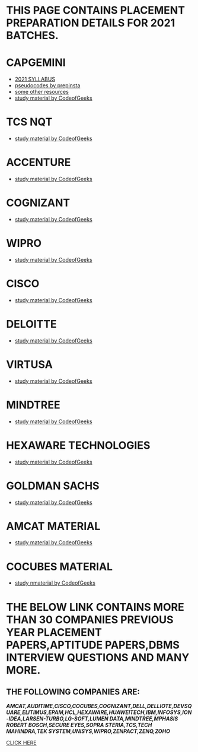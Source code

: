 # THIS PAGE CONTAINS PLACEMENT PREPARATION DETAILS FOR 2021 BATCHES.


# CAPGEMINI
- [2021 SYLLABUS](https://drive.google.com/file/d/1hKrBBS4ghMtdKdPBKTWG1ovjye7qnoUl/view?usp=sharing)
- [pseudocodes by prepinsta](https://prepinsta.com/capgemini-pseudo-code-round-mcq/)
- [some other resources](https://drive.google.com/folderview?id=1K9WddD5IigS2cYCbESG6vvvMhrsWBmQa)
- [study material by CodeofGeeks]( https://codeofgeeks.com/capgemini-archive/)
# TCS NQT
- [study material by CodeofGeeks](http://codeofgeeks.com/tcs-nqt-archive)
# ACCENTURE
- [study material by CodeofGeeks](https://codeofgeeks.com/accenture-archive/)
# COGNIZANT
- [study material by CodeofGeeks](https://codeofgeeks.com/cognizant-archive/)
# WIPRO
- [study material by CodeofGeeks](https://codeofgeeks.com/wipro-archive/)
# CISCO
- [study material by CodeofGeeks](https://codeofgeeks.com/cisco-archive/)
# DELOITTE
- [study material by CodeofGeeks](https://codeofgeeks.com/deloitte-archive/)
# VIRTUSA
- [study material by CodeofGeeks]( https://codeofgeeks.com/virtusa-aptitude-questions/)
# MINDTREE
- [study material by CodeofGeeks](https://codeofgeeks.com/mindtree-archive/)
# HEXAWARE TECHNOLOGIES
- [study material by CodeofGeeks](https://codeofgeeks.com/hexaware-technologies-archive/)
# GOLDMAN SACHS
- [study material by CodeofGeeks](https://codeofgeeks.com/goldman-sachs-archive/)
# AMCAT MATERIAL
- [study material by CodeofGeeks](https://codeofgeeks.com/amcat-archive/)
# COCUBES MATERIAL
- [study nmaterial by CodeofGeeks](https://codeofgeeks.com/cocubes-archive/)




# THE BELOW LINK CONTAINS MORE THAN 30 COMPANIES PREVIOUS YEAR PLACEMENT PAPERS,APTITUDE PAPERS,DBMS INTERVIEW QUESTIONS AND MANY MORE.
## THE FOLLOWING COMPANIES ARE:


***AMCAT,AUDITIME,CISCO,COCUBES,COGNIZANT,DELL,DELLIOTE,DEVSQUARE,ELITIMUS,EPAM,HCL,HEXAWARE,HUAWEITECH,IBM,INFOSYS,ION-IDEA,LARSEN-TURBO,LG-SOFT,LUMEN DATA,MINDTREE,MPHASIS
ROBERT BOSCH,SECURE EYES,SOPRA STERIA,TCS,TECH MAHINDRA,TEK SYSTEM,UNISYS,WIPRO,ZENPACT,ZENQ,ZOHO***

[CLICK HERE](https://drive.google.com/drive/folders/1SkCOcAS0Kqvuz-MJkkjbFr1GSue6Ms6m)
